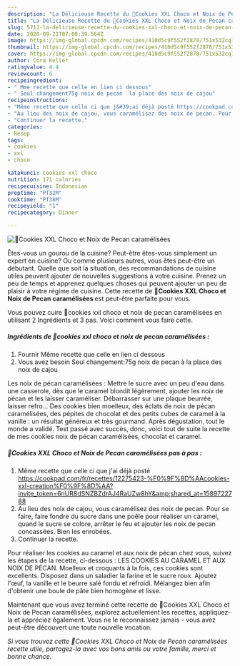 ```yaml
---
description: "La Délicieuse Recette du 🍪Cookies XXL Choco et Noix de Pecan caramélisées"
title: "La Délicieuse Recette du 🍪Cookies XXL Choco et Noix de Pecan caramélisées"
slug: 5711-la-delicieuse-recette-du-cookies-xxl-choco-et-noix-de-pecan-caramelisees
date: 2020-09-21T07:08:39.564Z
image: https://img-global.cpcdn.com/recipes/410d5c9f552f2878/751x532cq70/🍪cookies-xxl-choco-et-noix-de-pecan-caramelisees-photo-principale-de-la-recette.jpg
thumbnail: https://img-global.cpcdn.com/recipes/410d5c9f552f2878/751x532cq70/🍪cookies-xxl-choco-et-noix-de-pecan-caramelisees-photo-principale-de-la-recette.jpg
cover: https://img-global.cpcdn.com/recipes/410d5c9f552f2878/751x532cq70/🍪cookies-xxl-choco-et-noix-de-pecan-caramelisees-photo-principale-de-la-recette.jpg
author: Cora Keller
ratingvalue: 4.4
reviewcount: 6
recipeingredient:
- " Mme recette que celle en lien ci dessous"
- " Seul changement75g noix de pecan  la place des noix de cajou"
recipeinstructions:
- "Même recette que celle ci que j&#39;ai déjà posté https://cookpad.com/fr/recettes/12275423-%F0%9F%8D%AAcookies-xxl-creation%F0%9F%8D%AA?invite_token=6nUR8dSNZBZdrAJ4RaUZw8hY&amp;shared_at=1589722788"
- "Au lieu des noix de cajou, vous caramélisez des noix de pecan. Pour se faire, faire fondre du sucre dans une poêle pour réaliser un caramel, quand le sucre se colore, arrêter le feu et ajouter les noix de pecan concassées. Bien les enrobées."
- "Continuer la recette."
categories:
- Resep
tags:
- cookies
- xxl
- choco

katakunci: cookies xxl choco 
nutrition: 171 calories
recipecuisine: Indonesian
preptime: "PT32M"
cooktime: "PT38M"
recipeyield: "1"
recipecategory: Dinner

---
```



![🍪Cookies XXL Choco et Noix de Pecan caramélisées](https://img-global.cpcdn.com/recipes/410d5c9f552f2878/751x532cq70/🍪cookies-xxl-choco-et-noix-de-pecan-caramelisees-photo-principale-de-la-recette.jpg)

Êtes-vous un gourou de la cuisine? Peut-être êtes-vous simplement un expert en cuisine? Ou comme plusieurs autres, vous êtes peut-être un débutant. Quelle que soit la situation, des recommandations de cuisine utiles peuvent ajouter de nouvelles suggestions à votre cuisine. Prenez un peu de temps et apprenez quelques choses qui peuvent ajouter un peu de plaisir à votre régime de cuisine. Cette recette de <strong> 🍪Cookies XXL Choco et Noix de Pecan caramélisées </strong> est peut-être parfaite pour vous.

<!--inarticleads1-->

Vous pouvez cuire 🍪cookies xxl choco et noix de pecan caramélisées en utilisant 2 Ingrédients et 3 pas. Voici comment vous faire cette.

##### Ingrédients de 🍪cookies xxl choco et noix de pecan caramélisées :

1. Fournir  Même recette que celle en lien ci dessous
1. Vous avez besoin  Seul changement:75g noix de pecan à la place des noix de cajou


Les noix de pécan caramélisées : Mettre le sucre avec un peu d&#39;eau dans une casserole, dès que le caramel blondit légèrement, ajouter les noix de pécan et les laisser caraméliser. Débarrasser sur une plaque beurrée, laisser refro… Des cookies bien moelleux, des éclats de noix de pécan caramélisées, des pépites de chocolat et des petits cubes de caramel à la vanille : un résultat généreux et très gourmand. Après dégustation, tout le monde a validé. Test passé avec succès, donc, voici tout de suite la recette de mes cookies noix de pécan caramélisées, chocolat et caramel. 

<!--inarticleads2-->

##### 🍪Cookies XXL Choco et Noix de Pecan caramélisées pas à pas :

1. Même recette que celle ci que j&#39;ai déjà posté https://cookpad.com/fr/recettes/12275423-%F0%9F%8D%AAcookies-xxl-creation%F0%9F%8D%AA?invite_token=6nUR8dSNZBZdrAJ4RaUZw8hY&amp;shared_at=1589722788
1. Au lieu des noix de cajou, vous caramélisez des noix de pecan. Pour se faire, faire fondre du sucre dans une poêle pour réaliser un caramel, quand le sucre se colore, arrêter le feu et ajouter les noix de pecan concassées. Bien les enrobées.
1. Continuer la recette.


Pour réaliser les cookies au caramel et aux noix de pécan chez vous, suivez les étapes de la recette, ci-dessous : LES COOKIES AU CARAMEL ET AUX NOIX DE PÉCAN. Moelleux et croquants à la fois, ces cookies sont excellents. Disposez dans un saladier la farine et le sucre roux. Ajoutez l&#39;œuf, la vanille et le beurre salé fondu et refroidi. Mélangez bien afin d&#39;obtenir une boule de pâte bien homogène et lisse. 

<!--inarticleads1-->

<p>
Maintenant que vous avez terminé cette recette de 🍪Cookies XXL Choco et Noix de Pecan caramélisées, explorez actuellement les recettes, appliquez-la et appréciez également. Vous ne le reconnaissez jamais - vous avez peut-être découvert une toute nouvelle vocation.
</p>

<p>
<i>Si vous trouvez cette 🍪Cookies XXL Choco et Noix de Pecan caramélisées recette utile, partagez-la avec vos bons amis ou votre famille, merci et bonne chance.</i>
</p>
